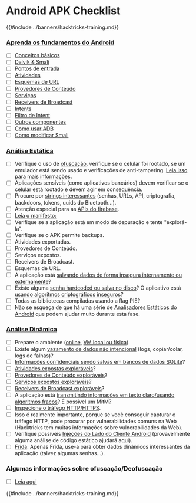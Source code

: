 # Android APK Checklist

{{#include ../banners/hacktricks-training.md}}


### [Aprenda os fundamentos do Android](android-app-pentesting/index.html#2-android-application-fundamentals)

- [ ] [Conceitos básicos](android-app-pentesting/index.html#fundamentals-review)
- [ ] [Dalvik & Smali](android-app-pentesting/index.html#dalvik--smali)
- [ ] [Pontos de entrada](android-app-pentesting/index.html#application-entry-points)
- [ ] [Atividades](android-app-pentesting/index.html#launcher-activity)
- [ ] [Esquemas de URL](android-app-pentesting/index.html#url-schemes)
- [ ] [Provedores de Conteúdo](android-app-pentesting/index.html#services)
- [ ] [Serviços](android-app-pentesting/index.html#services-1)
- [ ] [Receivers de Broadcast](android-app-pentesting/index.html#broadcast-receivers)
- [ ] [Intents](android-app-pentesting/index.html#intents)
- [ ] [Filtro de Intent](android-app-pentesting/index.html#intent-filter)
- [ ] [Outros componentes](android-app-pentesting/index.html#other-app-components)
- [ ] [Como usar ADB](android-app-pentesting/index.html#adb-android-debug-bridge)
- [ ] [Como modificar Smali](android-app-pentesting/index.html#smali)

### [Análise Estática](android-app-pentesting/index.html#static-analysis)

- [ ] Verifique o uso de [ofuscação](android-checklist.md#some-obfuscation-deobfuscation-information), verifique se o celular foi rootado, se um emulador está sendo usado e verificações de anti-tampering. [Leia isso para mais informações](android-app-pentesting/index.html#other-checks).
- [ ] Aplicações sensíveis (como aplicativos bancários) devem verificar se o celular está rootado e devem agir em consequência.
- [ ] Procure por [strings interessantes](android-app-pentesting/index.html#looking-for-interesting-info) (senhas, URLs, API, criptografia, backdoors, tokens, uuids do Bluetooth...).
- [ ] Atenção especial para as [APIs do firebase](android-app-pentesting/index.html#firebase).
- [ ] [Leia o manifesto:](android-app-pentesting/index.html#basic-understanding-of-the-application-manifest-xml)
- [ ] Verifique se a aplicação está em modo de depuração e tente "explorá-la".
- [ ] Verifique se o APK permite backups.
- [ ] Atividades exportadas.
- [ ] Provedores de Conteúdo.
- [ ] Serviços expostos.
- [ ] Receivers de Broadcast.
- [ ] Esquemas de URL.
- [ ] A aplicação está [salvando dados de forma insegura internamente ou externamente](android-app-pentesting/index.html#insecure-data-storage)?
- [ ] Existe alguma [senha hardcoded ou salva no disco](android-app-pentesting/index.html#poorkeymanagementprocesses)? O aplicativo está [usando algoritmos criptográficos inseguros](android-app-pentesting/index.html#useofinsecureandordeprecatedalgorithms)?
- [ ] Todas as bibliotecas compiladas usando a flag PIE?
- [ ] Não se esqueça de que há uma série de [Analisadores Estáticos do Android](android-app-pentesting/index.html#automatic-analysis) que podem ajudar muito durante esta fase.

### [Análise Dinâmica](android-app-pentesting/index.html#dynamic-analysis)

- [ ] Prepare o ambiente ([online](android-app-pentesting/index.html#online-dynamic-analysis), [VM local ou física](android-app-pentesting/index.html#local-dynamic-analysis)).
- [ ] Existe algum [vazamento de dados não intencional](android-app-pentesting/index.html#unintended-data-leakage) (logs, copiar/colar, logs de falhas)?
- [ ] [Informações confidenciais sendo salvas em bancos de dados SQLite](android-app-pentesting/index.html#sqlite-dbs)?
- [ ] [Atividades expostas exploráveis](android-app-pentesting/index.html#exploiting-exported-activities-authorisation-bypass)?
- [ ] [Provedores de Conteúdo exploráveis](android-app-pentesting/index.html#exploiting-content-providers-accessing-and-manipulating-sensitive-information)?
- [ ] [Serviços expostos exploráveis](android-app-pentesting/index.html#exploiting-services)?
- [ ] [Receivers de Broadcast exploráveis](android-app-pentesting/index.html#exploiting-broadcast-receivers)?
- [ ] A aplicação está [transmitindo informações em texto claro/usando algoritmos fracos](android-app-pentesting/index.html#insufficient-transport-layer-protection)? É possível um MitM?
- [ ] [Inspecione o tráfego HTTP/HTTPS](android-app-pentesting/index.html#inspecting-http-traffic).
- [ ] Isso é realmente importante, porque se você conseguir capturar o tráfego HTTP, pode procurar por vulnerabilidades comuns na Web (Hacktricks tem muitas informações sobre vulnerabilidades da Web).
- [ ] Verifique possíveis [Injeções do Lado do Cliente Android](android-app-pentesting/index.html#android-client-side-injections-and-others) (provavelmente alguma análise de código estático ajudará aqui).
- [ ] [Frida](android-app-pentesting/index.html#frida): Apenas Frida, use-a para obter dados dinâmicos interessantes da aplicação (talvez algumas senhas...).

### Algumas informações sobre ofuscação/Deofuscação

- [ ] [Leia aqui](android-app-pentesting/index.html#obfuscating-deobfuscating-code)


{{#include ../banners/hacktricks-training.md}}
